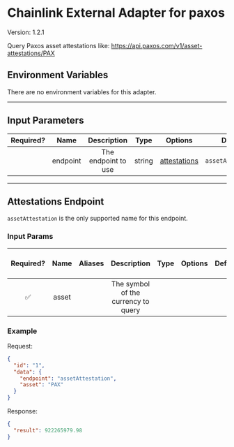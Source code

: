 # Chainlink External Adapter for paxos

Version: 1.2.1

Query Paxos asset attestations like: https://api.paxos.com/v1/asset-attestations/PAX

## Environment Variables

There are no environment variables for this adapter.

---

## Input Parameters

| Required? |   Name   |     Description     |  Type  |                Options                 |      Default       |
| :-------: | :------: | :-----------------: | :----: | :------------------------------------: | :----------------: |
|           | endpoint | The endpoint to use | string | [attestations](#attestations-endpoint) | `assetAttestation` |

---

## Attestations Endpoint

`assetAttestation` is the only supported name for this endpoint.

### Input Params

| Required? | Name  | Aliases |             Description             | Type | Options | Default | Depends On | Not Valid With |
| :-------: | :---: | :-----: | :---------------------------------: | :--: | :-----: | :-----: | :--------: | :------------: |
|    ✅     | asset |         | The symbol of the currency to query |      |         |         |            |                |

### Example

Request:

```json
{
  "id": "1",
  "data": {
    "endpoint": "assetAttestation",
    "asset": "PAX"
  }
}
```

Response:

```json
{
  "result": 922265979.98
}
```
